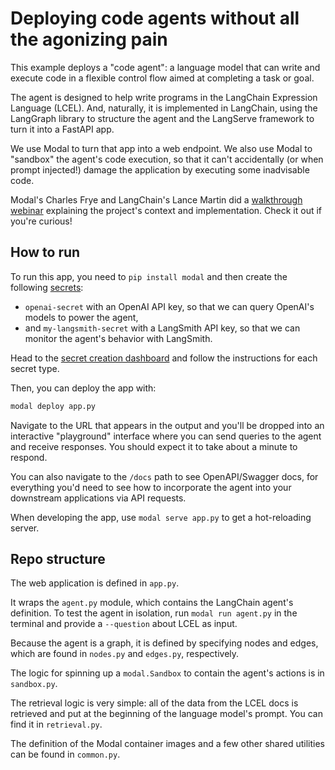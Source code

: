 # Deploying code agents without all the agonizing pain

This example deploys a "code agent": a language model that can write and execute
code in a flexible control flow aimed at completing a task or goal.

The agent is designed to help write programs in the LangChain Expression
Language (LCEL). And, naturally, it is implemented in LangChain, using the
LangGraph library to structure the agent and the LangServe framework to turn it
into a FastAPI app.

We use Modal to turn that app into a web endpoint. We also use Modal to
"sandbox" the agent's code execution, so that it can't accidentally (or when
prompt injected!) damage the application by executing some inadvisable code.

Modal's Charles Frye and LangChain's Lance Martin did a
[walkthrough webinar](https://www.youtube.com/watch?v=X3yzWtAkaeo) explaining
the project's context and implementation. Check it out if you're curious!

## How to run

To run this app, you need to `pip install modal` and then create the following
[secrets](https://modal.com/docs/guide/secrets):

- `openai-secret` with an OpenAI API key, so that we can query OpenAI's
  models to power the agent,
- and `my-langsmith-secret` with a LangSmith API key, so that we can monitor the
  agent's behavior with LangSmith.

Head to the
[secret creation dashboard](https://modal.com/charles-modal-labs/secrets/create)
and follow the instructions for each secret type.

Then, you can deploy the app with:

```bash
modal deploy app.py
```

Navigate to the URL that appears in the output and you'll be dropped into an
interactive "playground" interface where you can send queries to the agent and
receive responses. You should expect it to take about a minute to respond.

You can also navigate to the `/docs` path to see OpenAPI/Swagger docs, for
everything you'd need to see how to incorporate the agent into your downstream
applications via API requests.

When developing the app, use `modal serve app.py` to get a hot-reloading server.

## Repo structure

The web application is defined in `app.py`.

It wraps the `agent.py` module, which contains the LangChain agent's definition.
To test the agent in isolation, run `modal run agent.py` in the terminal and
provide a `--question` about LCEL as input.

Because the agent is a graph, it is defined by specifying nodes and edges, which
are found in `nodes.py` and `edges.py`, respectively.

The logic for spinning up a `modal.Sandbox` to contain the agent's actions is in
`sandbox.py`.

The retrieval logic is very simple: all of the data from the LCEL docs is
retrieved and put at the beginning of the language model's prompt. You can find
it in `retrieval.py`.

The definition of the Modal container images and a few other shared utilities
can be found in `common.py`.
